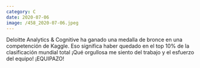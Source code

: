 ```yaml
--- 
category: C 
date: 2020-07-06 
image: /458_2020-07-06.jpeg 
--- 
```


Deloitte Analytics & Cognitive ha ganado una medalla de bronce en una competención de Kaggle. Eso significa haber quedado en el top 10% de la clasificación mundial total ¡Qué orgullosa me siento del trabajo y el esfuerzo del equipo! ¡EQUIPAZO!